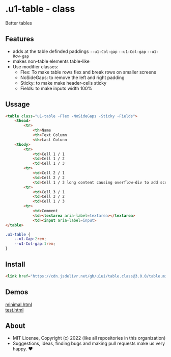 # .u1-table - class
Better tables

## Features

- adds at the table definded paddings `--u1-Col-gap` `--u1-Col-gap` `--u1-Row-gap`
- makes non-table elements table-like
- Use modifier classes: 
    - Flex: To make table rows flex and break rows on smaller screens
    - NoSideGaps: to remove the left and right padding
    - Sticky: to make make header-cells sticky
    - Fields: to make inputs width 100%

## Ussage

```html
<table class="u1-table -Flex -NoSideGaps -Sticky -Fields">
    <thead>
        <tr>
            <th>Name
            <th>Text Column
            <th>Last Colunn
    <tbody>
        <tr>
            <td>Cell 1 / 1
            <td>Cell 1 / 2
            <td>Cell 1 / 3
        <tr>
            <td>Cell 2 / 1
            <td>Cell 2 / 2
            <td>Cell 1 / 3 long content causing overflow-div to add scrollbars
        <tr>
            <td>Cell 3 / 1
            <td>Cell 3 / 2
            <td>Cell 1 / 3
        <tr>
            <td>Comment
            <td><textarea aria-label=textarea></textarea>
            <td><input aria-label=input>
</table>
```

```css
.u1-table {
    --u1-Gap:2rem;
    --u1-Col-gap:1rem;
}
```

## Install

```html
<link href="https://cdn.jsdelivr.net/gh/u1ui/table.class@3.0.0/table.min.css" rel=stylesheet>
```

## Demos

[minimal.html](http://gcdn.li/u1ui/table.class@main/tests/minimal.html)  
[test.html](http://gcdn.li/u1ui/table.class@main/tests/test.html)  

## About

- MIT License, Copyright (c) 2022 <u1> (like all repositories in this organization) <br>
- Suggestions, ideas, finding bugs and making pull requests make us very happy. ♥
